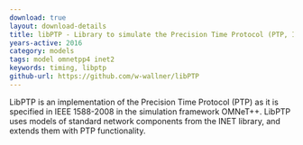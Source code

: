 ```yaml
---
download: true
layout: download-details
title: libPTP - Library to simulate the Precision Time Protocol (PTP, IEEE 1588) in OMNeT++
years-active: 2016
category: models
tags: model omnetpp4 inet2
keywords: timing, libptp
github-url: https://github.com/w-wallner/libPTP
---
```


LibPTP is an implementation of the Precision Time Protocol (PTP) as it is specified in IEEE 1588-2008
in the simulation framework OMNeT++. LibPTP uses models of standard network components from the INET
library, and extends them with PTP functionality.
